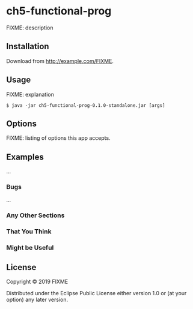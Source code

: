 # ch5-functional-prog

FIXME: description

## Installation

Download from http://example.com/FIXME.

## Usage

FIXME: explanation

    $ java -jar ch5-functional-prog-0.1.0-standalone.jar [args]

## Options

FIXME: listing of options this app accepts.

## Examples

...

### Bugs

...

### Any Other Sections
### That You Think
### Might be Useful

## License

Copyright © 2019 FIXME

Distributed under the Eclipse Public License either version 1.0 or (at
your option) any later version.
